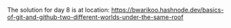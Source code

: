 The solution for day 8 is at location: https://bwarikoo.hashnode.dev/basics-of-git-and-github-two-different-worlds-under-the-same-roof
